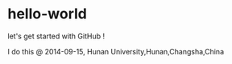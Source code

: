 hello-world
===========

let's get started with GitHub !

I do this @ 2014-09-15, Hunan University,Hunan,Changsha,China
